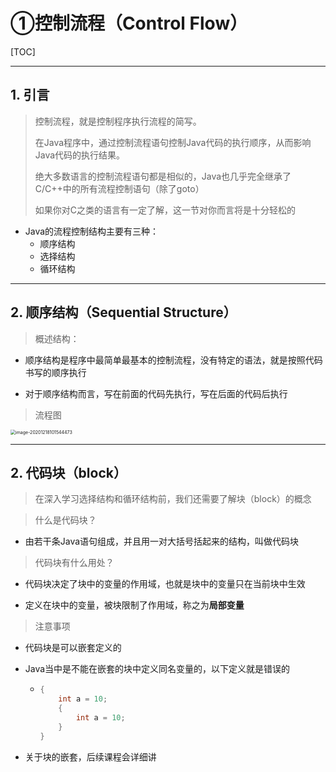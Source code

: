 # ①控制流程（Control Flow）

[TOC]

---



## 1. 引言

> 控制流程，就是控制程序执行流程的简写。
>
> 在Java程序中，通过控制流程语句控制Java代码的执行顺序，从而影响Java代码的执行结果。
>
> 绝大多数语言的控制流程语句都是相似的，Java也几乎完全继承了C/C++中的所有流程控制语句（除了goto）
>
> 如果你对C之类的语言有一定了解，这一节对你而言将是十分轻松的

- Java的流程控制结构主要有三种：
  - 顺序结构
  - 选择结构
  - 循环结构



---



## 2. 顺序结构（Sequential Structure）

> 概述结构：

- 顺序结构是程序中最简单最基本的控制流程，没有特定的语法，就是按照代码书写的顺序执行

- 对于顺序结构而言，写在前面的代码先执行，写在后面的代码后执行





> 流程图

<img src="../../../课件附属图片/顺序结构.png" alt="image-20201218101544473" style="zoom: 50%;" />



---



## 2. 代码块（block）

> 在深入学习选择结构和循环结构前，我们还需要了解块（block）的概念



> 什么是代码块？

- 由若干条Java语句组成，并且用一对大括号括起来的结构，叫做代码块



> 代码块有什么用处？

- 代码块决定了块中的变量的作用域，也就是块中的变量只在当前块中生效

- 定义在块中的变量，被块限制了作用域，称之为**局部变量**



> 注意事项

- 代码块是可以嵌套定义的

- Java当中是不能在嵌套的块中定义同名变量的，以下定义就是错误的

  - ```Java
    {
        int a = 10;
        {
            int a = 10;
        }
    }
    ```

- 关于块的嵌套，后续课程会详细讲